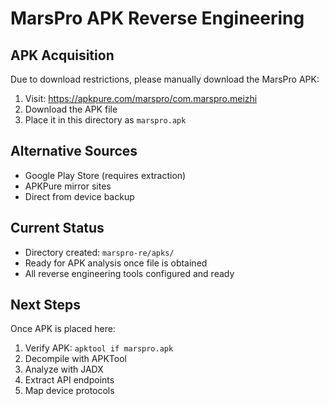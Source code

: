 # MarsPro APK Reverse Engineering

## APK Acquisition
Due to download restrictions, please manually download the MarsPro APK:
1. Visit: https://apkpure.com/marspro/com.marspro.meizhi
2. Download the APK file
3. Place it in this directory as `marspro.apk`

## Alternative Sources
- Google Play Store (requires extraction)
- APKPure mirror sites
- Direct from device backup

## Current Status
- Directory created: `marspro-re/apks/`
- Ready for APK analysis once file is obtained
- All reverse engineering tools configured and ready

## Next Steps
Once APK is placed here:
1. Verify APK: `apktool if marspro.apk`
2. Decompile with APKTool
3. Analyze with JADX
4. Extract API endpoints
5. Map device protocols
